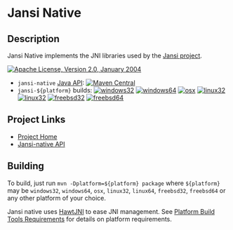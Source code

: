 Jansi Native
============

Description
-----------

Jansi Native implements the JNI libraries used by the 
[Jansi project](http://fusesource.github.io/jansi/). 

[![Apache License, Version 2.0, January 2004](https://img.shields.io/github/license/fusesource/jansi-native.svg?label=License)](http://www.apache.org/licenses/)

* `jansi-native` [Java API](http://fusesource.github.io/jansi/documentation/native-api):
[![Maven Central](https://img.shields.io/maven-central/v/org.fusesource.jansi/jansi-native.svg?label=Maven%20Central)](http://search.maven.org/#search%7Cgav%7C1%7Cg%3A%22org.fusesource.jansi%22%20AND%20a%3A%22jansi-native%22)
* `jansi-${platform}` builds: [![windows32](https://img.shields.io/maven-central/v/org.fusesource.jansi/jansi-windows32.svg?label=windows32)](http://search.maven.org/#search%7Cgav%7C1%7Cg%3A%22org.fusesource.jansi%22%20AND%20a%3A%22jansi-windows32%22)
[![windows64](https://img.shields.io/maven-central/v/org.fusesource.jansi/jansi-windows64.svg?label=windows64)](http://search.maven.org/#search%7Cgav%7C1%7Cg%3A%22org.fusesource.jansi%22%20AND%20a%3A%22jansi-windows64%22)
[![osx](https://img.shields.io/maven-central/v/org.fusesource.jansi/jansi-osx.svg?label=osx)](http://search.maven.org/#search%7Cgav%7C1%7Cg%3A%22org.fusesource.jansi%22%20AND%20a%3A%22jansi-osx%22)
[![linux32](https://img.shields.io/maven-central/v/org.fusesource.jansi/jansi-linux32.svg?label=linux32)](http://search.maven.org/#search%7Cgav%7C1%7Cg%3A%22org.fusesource.jansi%22%20AND%20a%3A%22jansi-linux32%22)
[![linux32](https://img.shields.io/maven-central/v/org.fusesource.jansi/jansi-linux64.svg?label=linux64)](http://search.maven.org/#search%7Cgav%7C1%7Cg%3A%22org.fusesource.jansi%22%20AND%20a%3A%22jansi-linux64%22)
[![freebsd32](https://img.shields.io/maven-central/v/org.fusesource.jansi/jansi-freebsd32.svg?label=freebsd32)](http://search.maven.org/#search%7Cgav%7C1%7Cg%3A%22org.fusesource.jansi%22%20AND%20a%3A%22jansi-freebsd32%22)
[![freebsd64](https://img.shields.io/maven-central/v/org.fusesource.jansi/jansi-freebsd64.svg?label=freebsd64)](http://search.maven.org/#search%7Cgav%7C1%7Cg%3A%22org.fusesource.jansi%22%20AND%20a%3A%22jansi-freebsd64%22)


Project Links
-------------

* [Project Home](http://fusesource.github.io/jansi/)
* [Jansi-native API](http://fusesource.github.io/jansi/documentation/native-api/index.html)

Building
--------

To build, just run `mvn -Dplatform=${platform} package` where `${platform}` may be `windows32`, `windows64`,
`osx`, `linux32`, `linux64`, `freebsd32`, `freebsd64` or any other platform of your choice.

Jansi native uses [HawtJNI](http://fusesource.github.io/hawtjni/) to ease JNI management.
See [Platform Build Tools Requirements](http://fusesource.github.io/hawtjni/documentation/developer-guide.html#Platform_Build_Tools_Requirements)
for details on platform requirements.
